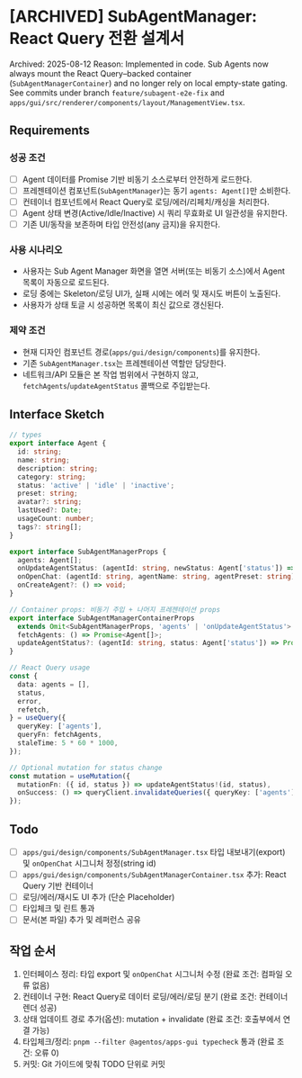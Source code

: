 # [ARCHIVED] SubAgentManager: React Query 전환 설계서

Archived: 2025-08-12
Reason: Implemented in code. Sub Agents now always mount the React Query–backed container (`SubAgentManagerContainer`) and no longer rely on local empty-state gating. See commits under branch `feature/subagent-e2e-fix` and `apps/gui/src/renderer/components/layout/ManagementView.tsx`.

## Requirements

### 성공 조건

- [ ] Agent 데이터를 Promise 기반 비동기 소스로부터 안전하게 로드한다.
- [ ] 프레젠테이션 컴포넌트(`SubAgentManager`)는 동기 `agents: Agent[]`만 소비한다.
- [ ] 컨테이너 컴포넌트에서 React Query로 로딩/에러/리페치/캐싱을 처리한다.
- [ ] Agent 상태 변경(Active/Idle/Inactive) 시 쿼리 무효화로 UI 일관성을 유지한다.
- [ ] 기존 UI/동작을 보존하며 타입 안전성(any 금지)을 유지한다.

### 사용 시나리오

- 사용자는 Sub Agent Manager 화면을 열면 서버(또는 비동기 소스)에서 Agent 목록이 자동으로 로드된다.
- 로딩 중에는 Skeleton/로딩 UI가, 실패 시에는 에러 및 재시도 버튼이 노출된다.
- 사용자가 상태 토글 시 성공하면 목록이 최신 값으로 갱신된다.

### 제약 조건

- 현재 디자인 컴포넌트 경로(`apps/gui/design/components`)를 유지한다.
- 기존 `SubAgentManager.tsx`는 프레젠테이션 역할만 담당한다.
- 네트워크/API 모듈은 본 작업 범위에서 구현하지 않고, `fetchAgents`/`updateAgentStatus` 콜백으로 주입받는다.

## Interface Sketch

```typescript
// types
export interface Agent {
  id: string;
  name: string;
  description: string;
  category: string;
  status: 'active' | 'idle' | 'inactive';
  preset: string;
  avatar?: string;
  lastUsed?: Date;
  usageCount: number;
  tags?: string[];
}

export interface SubAgentManagerProps {
  agents: Agent[];
  onUpdateAgentStatus: (agentId: string, newStatus: Agent['status']) => void;
  onOpenChat: (agentId: string, agentName: string, agentPreset: string) => void;
  onCreateAgent?: () => void;
}

// Container props: 비동기 주입 + 나머지 프레젠테이션 props
export interface SubAgentManagerContainerProps
  extends Omit<SubAgentManagerProps, 'agents' | 'onUpdateAgentStatus'> {
  fetchAgents: () => Promise<Agent[]>;
  updateAgentStatus?: (agentId: string, status: Agent['status']) => Promise<void>;
}

// React Query usage
const {
  data: agents = [],
  status,
  error,
  refetch,
} = useQuery({
  queryKey: ['agents'],
  queryFn: fetchAgents,
  staleTime: 5 * 60 * 1000,
});

// Optional mutation for status change
const mutation = useMutation({
  mutationFn: ({ id, status }) => updateAgentStatus!(id, status),
  onSuccess: () => queryClient.invalidateQueries({ queryKey: ['agents'] }),
});
```

## Todo

- [ ] `apps/gui/design/components/SubAgentManager.tsx` 타입 내보내기(export) 및 `onOpenChat` 시그니처 정정(string id)
- [ ] `apps/gui/design/components/SubAgentManagerContainer.tsx` 추가: React Query 기반 컨테이너
- [ ] 로딩/에러/재시도 UI 추가 (단순 Placeholder)
- [ ] 타입체크 및 린트 통과
- [ ] 문서(본 파일) 추가 및 레퍼런스 공유

## 작업 순서

1. 인터페이스 정리: 타입 export 및 `onOpenChat` 시그니처 수정 (완료 조건: 컴파일 오류 없음)
2. 컨테이너 구현: React Query로 데이터 로딩/에러/로딩 분기 (완료 조건: 컨테이너 렌더 성공)
3. 상태 업데이트 경로 추가(옵션): mutation + invalidate (완료 조건: 호출부에서 연결 가능)
4. 타입체크/정리: `pnpm --filter @agentos/apps-gui typecheck` 통과 (완료 조건: 오류 0)
5. 커밋: Git 가이드에 맞춰 TODO 단위로 커밋
